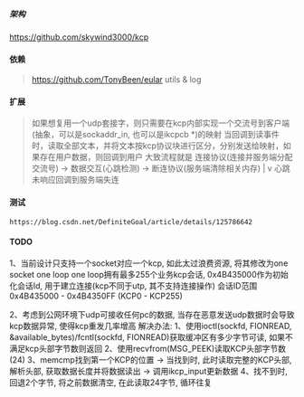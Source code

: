 ##### 架构

https://github.com/skywind3000/kcp


#### 依赖
> https://github.com/TonyBeen/eular
> utils & log


#### 扩展
> 如果想复用一个udp套接字，则只需要在kcp内部实现一个交流号到客户端(抽象，可以是sockaddr_in, 也可以是ikcpcb *)的映射
> 当回调到读事件时，读取全部文本，并将文本按kcp协议块进行区分，分别发送给映射，如果存在用户数据，则回调到用户
> 大致流程就是 连接协议(连接并服务端分配交流号) -> 数据交互(心跳检测) -> 断连协议(服务端清除相关内存)
                                                    |
                                                    v
                                            心跳未响应回调到服务端失连

#### 测试
`https://blog.csdn.net/DefiniteGoal/article/details/125786642`


#### TODO
1、当前设计只支持一个socket对应一个kcp, 如此太过浪费资源, 将其修改为one socket one loop
    one loop拥有最多255个业务kcp会话, 0x4B435000作为初始化会话Id, 用于建立连接(kcp不同于utp, 其不支持连接操作)
    会话ID范围 0x4B435000 - 0x4B4350FF (KCP0 - KCP255)

2、考虑到公网环境下udp可接收任何pc的数据, 当存在恶意发送udp数据时会导致kcp数据异常, 使得kcp重发几率增高
    解决办法:
    1、使用ioctl(sockfd, FIONREAD, &available_bytes)/fcntl(sockfd, FIONREAD)获取缓冲区有多少字节可读, 如果不满足kcp头部字节数则返回
    2、使用recvfrom(MSG_PEEK)读取KCP头部字节数(24)
    3、memcmp找到第一个KCP的位置
        -> 当找到时, 此时读取完整的KCP头部, 解析头部, 获取数据长度并将数据读出
        -> 调用ikcp_input更新数据
    4、找不到时, 回退2个字节, 将之前数据清空, 在此读取24字节, 循环往复